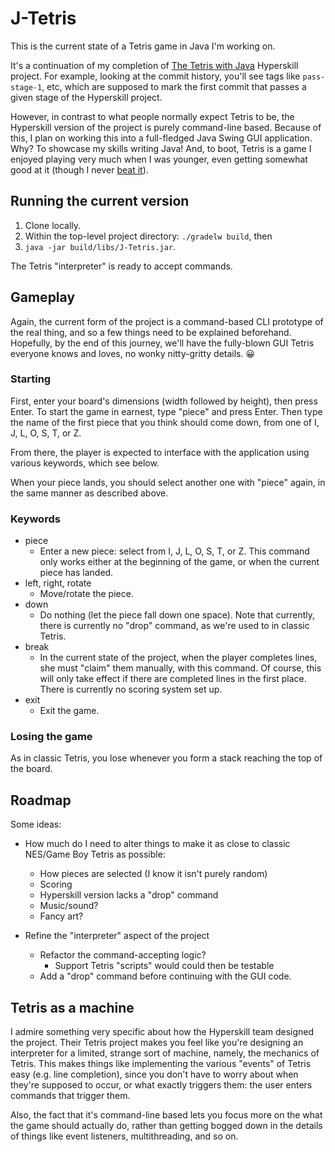 # J-Tetris

This is the current state of a Tetris game in Java I'm working on.

It's a continuation of my completion of [The Tetris with
Java](https://hyperskill.org/projects/339) Hyperskill project. For
example, looking at the commit history, you'll see tags like
`pass-stage-1`, etc, which are supposed to mark the first commit that
passes a given stage of the Hyperskill project.

However, in contrast to what people normally expect Tetris to be, the
Hyperskill version of the project is purely command-line
based. Because of this, I plan on working this into a full-fledged
Java Swing GUI application. Why? To showcase my skills writing Java!
And, to boot, Tetris is a game I enjoyed playing very much when I was
younger, even getting somewhat good at it (though I never [beat
it](https://www.youtube.com/watch?v=POc1Et73WZg)).

## Running the current version
1. Clone locally.
2. Within the top-level project directory: `./gradelw build`, then
3. `java -jar build/libs/J-Tetris.jar`.

The Tetris "interpreter" is ready to accept commands.

## Gameplay
Again, the current form of the project is a command-based CLI
prototype of the real thing, and so a few things need to be explained
beforehand. Hopefully, by the end of this journey, we'll have the
fully-blown GUI Tetris everyone knows and loves, no wonky nitty-gritty
details. 😀

### Starting
First, enter your board's dimensions (width followed by height), then
press Enter. To start the game in earnest, type "piece" and press
Enter.  Then type the name of the first piece that you think should
come down, from one of I, J, L, O, S, T, or Z.

From there, the player is expected to interface with the application
using various keywords, which see below.

When your piece lands, you should select another one with "piece"
again, in the same manner as described above.

### Keywords
- piece
  - Enter a new piece: select from I, J, L, O, S, T, or Z. This
	command only works either at the beginning of the game, or when
	the current piece has landed.
- left, right, rotate
  - Move/rotate the piece.
- down
  - Do nothing (let the piece fall down one space). Note that
	currently, there is currently no "drop" command, as we're used to in classic
	Tetris.
- break
  - In the current state of the project, when the player completes
	lines, she must "claim" them manually, with this command. Of
	course, this will only take effect if there are completed lines in
	the first place. There is currently no scoring system set up.
- exit
  - Exit the game.
  
### Losing the game
As in classic Tetris, you lose whenever you form a stack reaching the
top of the board.

## Roadmap

Some ideas:

- How much do I need to alter things to make it as close to classic
  NES/Game Boy Tetris as possible:
  - How pieces are selected (I know it isn't purely random)
  - Scoring
  - Hyperskill version lacks a "drop" command
  - Music/sound?
  - Fancy art?
  
- Refine the "interpreter" aspect of the project
  - Refactor the command-accepting logic?
	- Support Tetris "scripts" would could then be testable
  - Add a "drop" command before continuing with the GUI code.

## Tetris as a machine

I admire something very specific about how the Hyperskill team
designed the project. Their Tetris project makes you feel like you're
designing an interpreter for a limited, strange sort of machine,
namely, the mechanics of Tetris. This makes things like implementing
the various "events" of Tetris easy (e.g. line completion), since you
don't have to worry about when they're supposed to occur, or what
exactly triggers them: the user enters commands that trigger them.

Also, the fact that it's command-line based lets you focus more on the
what the game should actually do, rather than getting bogged down in
the details of things like event listeners, multithreading, and so on.
